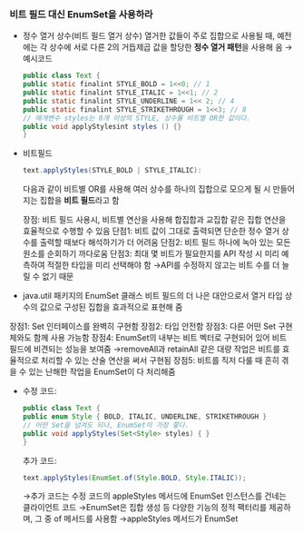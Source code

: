 ### 비트 필드 대신 EnumSet을 사용하라

- 정수 열거 상수(비트 필드 열거 상수)
  열거한 값들이 주로 집합으로 사용될 때, 예전에는 각 상수에 서로 다른 2의 거듭제곱 값을 할당한 **정수 열거 패턴**을 사용해 옴
  →예시코드

    ```java
    public class Text {
    public static finalint STYLE_BOLD = 1<<0; // 1
    public static finalint STYLE_ITALIC = 1<<1; // 2
    public static finalint STYLE_UNDERLINE = 1<< 2; // 4
    public static finalint STYLE_STRIKETHROUGH = 1<<3; // 8
    // 매개변수 styles는 0개 이상의 STYLE, 상수률 비트별 OR한 값이다.
    public void applyStylesint styles () {}
    }
    ```


- 비트필드

    ```java
    text.applyStyles(STYLE_BOLD | STYLE_ITALIC):
    ```

  다음과 같이 비트별 OR를 사용해 여러 상수를 하나의 집합으로 모으게 될 시 만들어지는 집합을 **비트 필드**라고 함

  장점: 비트 필드 사용시, 비트별 연산을 사용해 합집합과 교집합 같은 집합 연산을 효율적으로 수행할 수 있음
  단점1: 비트 값이 그대로 출력되면 단순한 정수 열거 상수를 출력할 때보다 해석하기가 더 어려움
  단점2: 비트 필드 하나에 녹아 있는 모든 원소를 순회하기 까다로움
  단점3: 최대 몇 비트가 필요한지를 API 작성 시 미리 예측하여 적절한 타입을 미리 선택해야 함
  →API를 수정하지 않고는 비트 수를 더 늘릴 수 없기 때문

- java.util 패키지의 EnumSet 클래스
  비트 필드의 더 나은 대안으로서 열거 타입 상수의 값으로 구성된 집합을 효과적으로 표현해 줌

장점1: Set 인터페이스를 완벽히 구현함
장점2: 타입 안전함
장점3: 다른 어떤 Set 구현체와도 함께 사용 가능함
장점4: EnumSet의 내부는 비트 벡터로 구현되어 있어 비트 필드에 비견되는 성능을 보여줌
→removeAll과 retainAll 같은 대량 작업은 비트를 효율적으로 처리할 수 있는 산술 연산을 써서 구현됨
장점5: 비트를 직저 다룰 때 흔히 겪을 수 있는 난해한 작업을 EnumSet이 다 처리해줌

- 수정 코드:

    ```java
    public class Text {
    public enum Style { BOLD, ITALIC, UNDERLINE, STRIKETHROUGH }
    // 어떤 Set을 넘겨도 되나, EnumSet이 가장 쫗다.
    public void applyStyles(Set<Style> styles) { }
    }
    ```

  추가 코드:

    ```java
    text.applyStyles(EnumSet.of(Style.BOLD, Style.ITALIC));
    ```

  →추가 코드는 수정 코드의 appleStyles 메서드에 EnumSet 인스턴스를 건네는 클라이언트 코드
  →EnumSet은 집합 생성 등 다양한 기능의 정적 팩터리를 제공하며, 그 중 of 메서드를 사용함
  →appleStyles 메서드가 EnumSet<Style>이 아닌 Set<Style>을 받은 이유는 ""인터페이스로 받는게 일반적으로 좋은 습관""이며, ""다른 Set 구현체를 넘기더라도 처리할 수 있게 됨""
  (즉, 클라이언트는 Set 구현을 통해 그 자리에서 EnumSet이나 HashSet 등 원하는 구현체를 넣어 호출 가능하다)